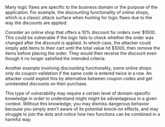Many logic flaws are specific to the business domain or the purpose of the application. For example, the discounting functionality of online shops, which is a classic attack surface when hunting for logic flaws due to the way the discounts are applied.

Consider an online shop that offers a 10% discount for orders over $1000. This could be vulnerable if the logic fails to check whether the order was changed after the discount is applied. In which case, the attacker could simply add items to their cart until the total value hit $1000, then remove the items before placing the order. They would then receive the discount even though it no longer satisfied the intended criteria.

Another example involving discounting functionality, some online shops only do coupon validation if the same code is entered twice in a row. An attacker could exploit this by alternative between coupon codes and get unintended discounts on their purchase.

This type of vulnerability may require a certain level of domain-specific knowledge in order to understand might might be advantageous in a given context. Without this knowledge, you may dismiss dangerous behavior because you simply aren't aware of its potential knock-on effects, and may struggle to join the dots and notice how two functions can be combined in a harmful way.